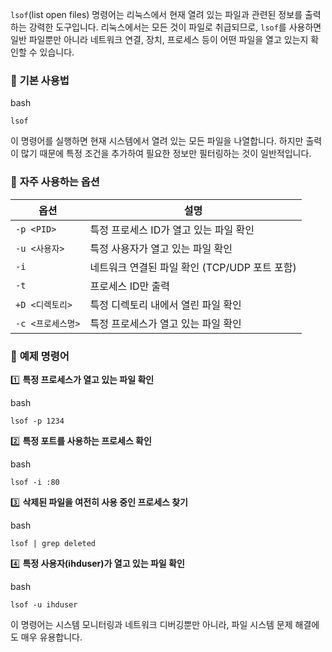 `lsof`(list open files) 명령어는 리눅스에서 현재 열려 있는 파일과 관련된 정보를 출력하는 강력한 도구입니다. 리눅스에서는 모든 것이 파일로 취급되므로, `lsof`를 사용하면 일반 파일뿐만 아니라 네트워크 연결, 장치, 프로세스 등이 어떤 파일을 열고 있는지 확인할 수 있습니다.

### 🔹 **기본 사용법**

bash

```
lsof
```

이 명령어를 실행하면 현재 시스템에서 열려 있는 모든 파일을 나열합니다. 하지만 출력이 많기 때문에 특정 조건을 추가하여 필요한 정보만 필터링하는 것이 일반적입니다.

### 🔹 **자주 사용하는 옵션**

|옵션|설명|
|---|---|
|`-p <PID>`|특정 프로세스 ID가 열고 있는 파일 확인|
|`-u <사용자>`|특정 사용자가 열고 있는 파일 확인|
|`-i`|네트워크 연결된 파일 확인 (TCP/UDP 포트 포함)|
|`-t`|프로세스 ID만 출력|
|`+D <디렉토리>`|특정 디렉토리 내에서 열린 파일 확인|
|`-c <프로세스명>`|특정 프로세스가 열고 있는 파일 확인|

### 🔹 **예제 명령어**

1️⃣ **특정 프로세스가 열고 있는 파일 확인**

bash

```
lsof -p 1234
```

2️⃣ **특정 포트를 사용하는 프로세스 확인**

bash

```
lsof -i :80
```

3️⃣ **삭제된 파일을 여전히 사용 중인 프로세스 찾기**

bash

```
lsof | grep deleted
```

4️⃣ **특정 사용자(ihduser)가 열고 있는 파일 확인**

bash

```
lsof -u ihduser
```

이 명령어는 시스템 모니터링과 네트워크 디버깅뿐만 아니라, 파일 시스템 문제 해결에도 매우 유용합니다.